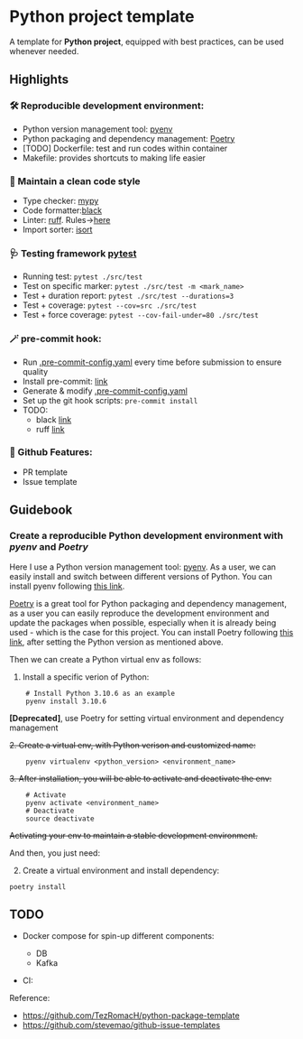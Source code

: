 # Python project template

A template for **Python project**, equipped with best practices, can be used whenever needed.

## Highlights

### 🛠️ Reproducible development environment:
- Python version management tool: [pyenv](https://github.com/pyenv/pyenv)
- Python packaging and dependency management: [Poetry](https://python-poetry.org/)
- [TODO] Dockerfile: test and run codes within container
- Makefile: provides shortcuts to making life easier

### 🧹 Maintain a clean code style
- Type checker: [mypy](https://github.com/python/mypy)
- Code formatter:[black](https://github.com/psf/black)
- Linter: [ruff](https://github.com/charliermarsh/ruff).  Rules→[here](https://beta.ruff.rs/docs/rules/)
- Import sorter: [isort](https://pycqa.github.io/isort/)

### 🩺 Testing framework [pytest](https://docs.pytest.org/en/7.4.x/)
- Running test: `pytest ./src/test`
- Test on specific marker: `pytest ./src/test -m <mark_name>`
- Test + duration report: `pytest ./src/test --durations=3`
- Test + coverage: `pytest --cov=src ./src/test`
- Test + force coverage: `pytest --cov-fail-under=80 ./src/test`

### 🪄 pre-commit hook:
- Run [.pre-commit-config.yaml](./.pre-commit-config.yaml) every time before submission to ensure quality
- Install pre-commit: [link](https://pre-commit.com/#install)
- Generate & modify [.pre-commit-config.yaml](./.pre-commit-config.yaml)
- Set up the git hook scripts: `pre-commit install`
- TODO:
    - black [link](https://black.readthedocs.io/en/stable/integrations/source_version_control.html)
    - ruff [link](https://beta.ruff.rs/docs/tutorial/#continuous-integration)

### 📝 Github Features:
- PR template
- Issue template


## Guidebook

### Create a reproducible Python development environment with *pyenv* and *Poetry*
Here I use a Python version management tool: [pyenv](https://github.com/pyenv/pyenv).
As a user, we can easily install and switch between different versions of Python.
You can install pyenv following [this link](https://github.com/pyenv/pyenv#getting-pyenv).

[Poetry](https://python-poetry.org/) is a great tool for Python packaging and dependency management, as a user you can easily reproduce the development environment and update the packages when possible, especially when it is already being used - which is the case for this project.
You can install Poetry following [this link](https://python-poetry.org/docs/#installation), after setting the Python version as mentioned above.

Then we can create a Python virtual env as follows:
1. Install a specific verion of Python:
```
    # Install Python 3.10.6 as an example
    pyenv install 3.10.6
```

**[Deprecated]**, use Poetry for setting virtual environment and dependency management

~~2. Create a virtual env, with Python verison and customized name:~~
```
    pyenv virtualenv <python_version> <environment_name>
```
~~3. After installation, you will be able to activate and deactivate the env:~~
```
    # Activate
    pyenv activate <environment_name>
    # Deactivate
    source deactivate
```
~~Activating your env to maintain a stable development environment.~~

And then, you just need:

2. Create a virtual environment and install dependency:
```
poetry install
```

## TODO

- Docker compose for spin-up different components:
    - DB
    - Kafka

- CI:


Reference:
- https://github.com/TezRomacH/python-package-template
- https://github.com/stevemao/github-issue-templates
